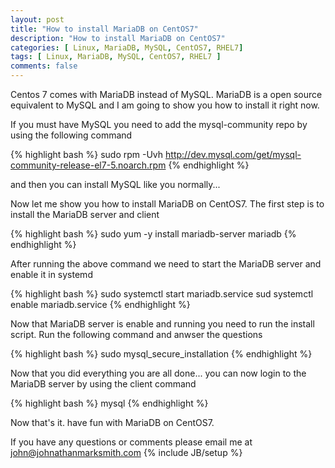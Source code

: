 ```yaml
---
layout: post
title: "How to install MariaDB on CentOS7"
description: "How to install MariaDB on CentOS7"
categories: [ Linux, MariaDB, MySQL, CentOS7, RHEL7]
tags: [ Linux, MariaDB, MySQL, CentOS7, RHEL7 ]
comments: false
---
```


Centos 7 comes with MariaDB instead of MySQL. MariaDB is a open source equivalent to MySQL and I am going to show you how to install it right now. 

If you must have MySQL you need to add the mysql-community repo by using the following command

{% highlight bash %}
sudo rpm -Uvh http://dev.mysql.com/get/mysql-community-release-el7-5.noarch.rpm
{% endhighlight %}

and then you can install MySQL like you normally...

Now let me show you how to install MariaDB on CentOS7. The first step is to install the MariaDB server and client

{% highlight bash %}
sudo yum -y install mariadb-server mariadb
{% endhighlight %}

After running the above command we need to start the MariaDB server and enable it in systemd

{% highlight bash %}
sudo systemctl start mariadb.service
sud systemctl enable mariadb.service
{% endhighlight %}

Now that MariaDB server is enable and running you need to run the install script. Run the following command and anwser the questions

{% highlight bash %}
sudo mysql_secure_installation
{% endhighlight %}

Now that you did everything you are all done... you can now login to the MariaDB server by using the client command

{% highlight bash %}
mysql
{% endhighlight %}


Now that's it. have fun with MariaDB on CentOS7.


If you have any questions or comments please email me at <a href="mailto:john@johnathanmarksmith.com">john@johnathanmarksmith.com</a>
{% include JB/setup %}
